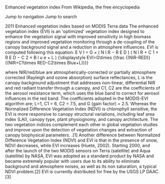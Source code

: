 Enhanced vegetation index
From Wikipedia, the free encyclopedia


Jump to navigation
Jump to search
 

2011 Enhanced vegetation index based on MODIS Terra data
The enhanced vegetation index (EVI) is an 'optimized' vegetation index designed to enhance the vegetation signal with improved sensitivity in high biomass regions and improved vegetation monitoring through a de-coupling of the canopy background signal and a reduction in atmosphere influences. EVI is computed following this equation: 
E V I = G × ( N I R − R E D ) ( N I R + C 1 × R E D − C 2 × B l u e + L ) {\displaystyle EVI=G\times {\frac {(NIR-RED)}{(NIR+C1\times RED-C2\times Blue+L)}}} 
 
where NIR/red/blue are atmospherically-corrected or partially atmosphere corrected (Rayleigh and ozone absorption) surface reflectances, L is the canopy background adjustment that addresses non-linear, differential NIR and red radiant transfer through a canopy, and C1, C2 are the coefficients of the aerosol resistance term, which uses the blue band to correct for aerosol influences in the red band. The coefficients adopted in the MODIS-EVI algorithm are; L=1, C1 = 6, C2 = 7.5, and G (gain factor) = 2.5. 
Whereas the Normalized Difference Vegetation Index (NDVI) is chlorophyll sensitive, the EVI is more responsive to canopy structural variations, including leaf area index (LAI), canopy type, plant physiognomy, and canopy architecture. The two vegetation indices complement each other in global vegetation studies and improve upon the detection of vegetation changes and extraction of canopy biophysical parameters. .[1] 
Another difference between Normalized Difference Vegetation Index (NDVI) and EVI is that in the presence of snow, NDVI decreases, while EVI increases (Huete, 2002). 
Starting 2000, and after the launch of the two MODIS sensors on Terra (satellite) and Aqua (satellite) by NASA, EVI was adopted as a standard product by NASA and became extremely popular with users due to its ability to eliminate background and atmosphere noises, as well as its non saturation, a typical NDVI problem.[2] EVI is currently distributed for free by the USGS LP DAAC.[3] 
